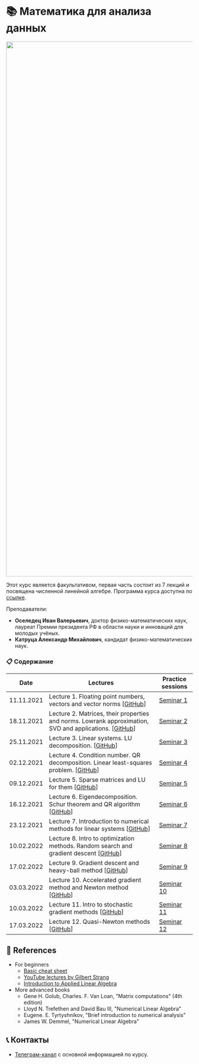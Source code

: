 # 📚 Математика для анализа данных

<div align="center">
<img width="1440" alt="math" src="https://user-images.githubusercontent.com/28728575/147373434-a89b2699-f478-40ce-88af-d43d2be3b453.png">
</div>

Этот курс является факультативом, первая часть состоит из 7 лекций и посвящена численной линейной алгебре.  Программа курса доступна по [ссылке](https://docs.google.com/document/d/1MMWJCG58Jklnxuza2bVVMZ-Emp-Q5eA27Da6pwnJzdU/edit?usp=sharing). 

Преподаватели:
* __Оселедец Иван Валерьевич__, доктор физико-математических наук, лауреат Премии президента РФ в области науки и инноваций для молодых учёных.
* __Катруца Александр Михайлович__, кандидат физико-математических наук.


### 📋 Содержание

|Date| Lectures | Practice sessions 
|----|----|----|
| 11.11.2021 | Lecture 1. Floating point numbers, veсtors and vector norms [[GitHub](./lectures/lecture1/lecture1.ipynb)] | [Seminar 1](./seminars/seminar1/seminar1.ipynb) |
| 18.11.2021 | Lecture 2. Matrices, their properties and norms. Lowrank approximation, SVD and applications. [[GitHub](./lectures/lecture2/lecture2.ipynb)] | [Seminar 2](./seminars/seminar2/seminar2.ipynb) |
| 25.11.2021 | Lecture 3. Linear systems. LU decomposition.  [[GitHub](./lectures/lecture3/lecture3.ipynb)] | [Seminar 3](./seminars/seminar3/seminar3.ipynb) |
| 02.12.2021 | Lecture 4. Condition number. QR decomposition. Linear least-squares problem. [[GitHub](./lectures/lecture4/lecture4.ipynb)] | [Seminar 4](./seminars/seminar4/seminar4.ipynb) |
| 09.12.2021 | Lecture 5. Sparse matrices and LU for them [[GitHub](./lectures/lecture5/lecture5.ipynb)] | [Seminar 5](./seminars/seminar5/seminar5.ipynb) |
| 16.12.2021 | Lecture 6. Eigendecomposition. Schur theorem and QR algorithm [[GitHub](./lectures/lecture6/lecture6.ipynb)] | [Seminar 6](./seminars/seminar6/seminar6.ipynb)  |
| 23.12.2021 | Lecture 7. Introduction to numerical methods for linear systems [[GitHub](./lectures/lecture7/lecture7.ipynb)] | [Seminar 7](./seminars/seminar7/seminar7.ipynb) | 
| 10.02.2022 | Lecture 8. Intro to optimization methods. Random search and gradient descent [[GitHub](./lectures/lecture8/lecture8.ipynb)] | [Seminar 8](./seminars/seminar8/seminar8.ipynb) |
| 17.02.2022 | Lecture 9. Gradient descent and heavy-ball method [[GitHub](./lectures/lecture9/lecture9.ipynb)] | [Seminar 9](./seminars/seminar9/seminar9.ipynb) |
| 03.03.2022 | Lecture 10. Accelerated gradient method and Newton method [[GitHub](./lectures/lecture10/lecture10.ipynb)] | [Seminar 10](./seminars/seminar10/seminar10.ipynb) |
| 10.03.2022 | Lecture 11. Intro to stochastic gradient methods [[GitHub](./lectures/lecture11/lecture11.ipynb)] | [Seminar 11](./seminars/seminar11/seminar11.ipynb) |
| 17.03.2022 | Lecture 12. Quasi-Newton methods [[GitHub](./lectures/lecture12/lecture12.ipynb)] | [Seminar 12](./seminars/seminar12/seminar12.ipynb) |

## 📝 References

* For beginners
  - [Basic cheat sheet](http://cs229.stanford.edu/section/cs229-linalg.pdf)
  - [YouTube lectures by Gilbert Strang](https://www.youtube.com/watch?v=ZK3O402wf1c&list=PL49CF3715CB9EF31D)
  - [Introduction to Applied Linear Algebra](https://web.stanford.edu/~boyd/vmls/vmls.pdf)
* More advanced books
  - Gene H. Golub, Charles. F. Van Loan, "Matrix computations" (4th edition)
  - Lloyd N. Trefethen and David Bau III, "Numerical Linear Algebra"
  - Eugene. E. Tyrtyshnikov, "Brief introduction to numerical analysis"
  - James W. Demmel, "Numerical Linear Algebra"


## 📞 Контакты

* [Телеграм-канал](https://t.me/mathdsmsu) с основной информацией по курсу.

